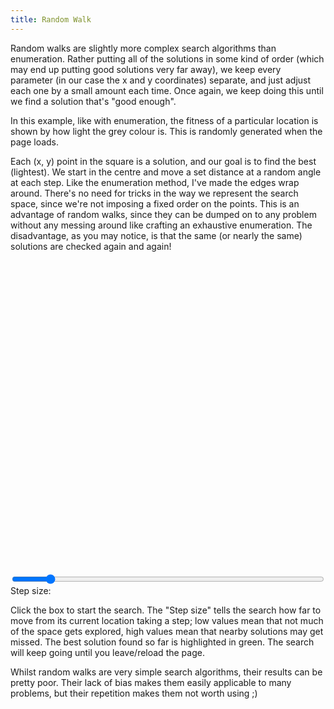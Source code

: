```yaml
---
title: Random Walk
---
```

Random walks are slightly more complex search algorithms than enumeration. Rather putting all of the solutions in some kind of order (which may end up putting good solutions very far away), we keep every parameter (in our case the x and y coordinates) separate, and just adjust each one by a small amount each time. Once again, we keep doing this until we find a solution that's "good enough".

In this example, like with enumeration, the fitness of a particular location is shown by how light the grey colour is. This is randomly generated when the page loads.

Each (x, y) point in the square is a solution, and our goal is to find the best (lightest). We start in the centre and move a set distance at a random angle at each step. Like the enumeration method, I've made the edges wrap around. There's no need for tricks in the way we represent the search space, since we're not imposing a fixed order on the points. This is an advantage of random walks, since they can be dumped on to any problem without any messing around like crafting an exhaustive enumeration. The disadvantage, as you may notice, is that the same (or nearly the same) solutions are checked again and again!

<div id="walk_playfield" style="width: 500px; height: 500px;"></div>
<form action="#" method="get">
<div>
  <input type="range" name="_" id="walk_step" min="1" max="10" value="2" style="width: 500px;" />
  <label for="walk_step">Step size:</label>&nbsp;&nbsp;<a href="#" id="walk_step_display"></a>
</div>
</form>
<script src="/js/jquery.js"></script>
<script src="/js/jquery_svg.js"></script>
<script src="/js/underscore.js"></script>
<script src="/js/optimisation/walk.js"></script>

Click the box to start the search. The "Step size" tells the search how far to move from its current location taking a step; low values mean that not much of the space gets explored, high values mean that nearby solutions may get missed. The best solution found so far is highlighted in green. The search will keep going until you leave/reload the page.

Whilst random walks are very simple search algorithms, their results can be pretty poor. Their lack of bias makes them easily applicable to many problems, but their repetition makes them not worth using ;)
